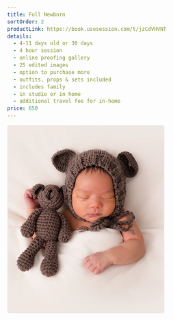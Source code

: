 ```yaml
---
title: Full Newborn
sortOrder: 2
productLink: https://book.usesession.com/t/jzCdVHVNT
details:
  - 4-11 days old or 30 days
  - 4 hour session
  - online proofing gallery
  - 25 edited images
  - option to purchase more
  - outfits, props & sets included
  - includes family
  - in studio or in home
  - additional travel fee for in-home
price: 650
---
```


![Full Newborn.](../../assets/fullNewborn.png)
